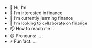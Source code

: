 - 👋 Hi, I’m 
- 👀 I’m interested in finance
- 🌱 I’m currently learning finance
- 💞️ I’m looking to collaborate on finance
- 📫 How to reach me ..
- 😄 Pronouns: ...
- ⚡ Fun fact: ...

<!---
Shecd4fn/Shecd4fn is a ✨ special ✨ repository because its `README.md` (this file) appears on your GitHub profile.
You can click the Preview link to take a look at your changes.
--->

